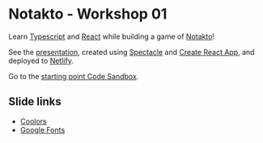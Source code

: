 # Notakto - Workshop 01

Learn [Typescript] and [React] while building a game of [Notakto]!

See the [presentation], created using [Spectacle] and [Create React App], and deployed to [Netlify].

Go to the [starting point Code Sandbox].

[typescript]: https://www.typescriptlang.org/
[react]: https://reactjs.org/
[notakto]: https://en.wikipedia.org/wiki/Notakto
[presentation]: https://notakto-01.netlify.com/
[spectacle]: https://github.com/FormidableLabs/spectacle
[create react app]: https://facebook.github.io/create-react-app/
[netlify]: https://www.netlify.com/
[starting point code sandbox]: https://codesandbox.io/s/l9npx2062l

## Slide links

- [Coolors]
- [Google Fonts]

[coolors]: https://coolors.co/app
[google fonts]: https://fonts.google.com/
